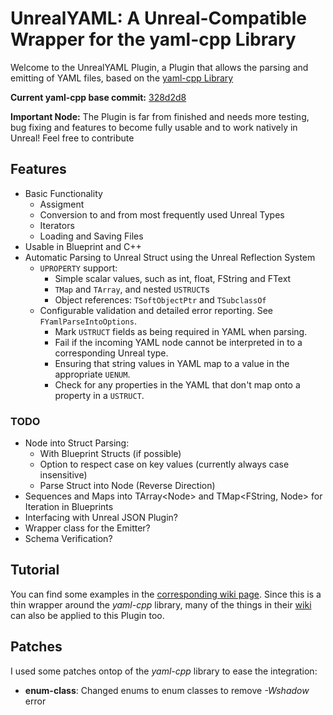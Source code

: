 # UnrealYAML: A Unreal-Compatible Wrapper for the yaml-cpp Library

Welcome to the UnrealYAML Plugin, a Plugin that allows the parsing and emitting of YAML files, based on the [yaml-cpp Library](https://github.com/jbeder/yaml-cpp)

**Current yaml-cpp base commit:** [328d2d8](https://github.com/jbeder/yaml-cpp/commit/328d2d85e833be7cb5a0ab246cc3f5d7e16fc67a)

**Important Node:** The Plugin is far from finished and needs more testing, bug fixing and features to become fully usable and to work natively in Unreal! Feel free to contribute

## Features
- Basic Functionality
	- Assigment
	- Conversion to and from most frequently used Unreal Types
	- Iterators
	- Loading and Saving Files
- Usable in Blueprint and C++
- Automatic Parsing to Unreal Struct using the Unreal Reflection System
	- `UPROPERTY` support:
		- Simple scalar values, such as int, float, FString and FText
		- `TMap` and `TArray`, and nested `USTRUCT`s 
		- Object references: `TSoftObjectPtr` and `TSubclassOf`
	- Configurable validation and detailed error reporting. See `FYamlParseIntoOptions`.
		- Mark `USTRUCT` fields as being required in YAML when parsing.
		- Fail if the incoming YAML node cannot be interpreted in to a corresponding Unreal type.
		- Ensuring that string values in YAML map to a value in the appropriate `UENUM`.
		- Check for any properties in the YAML that don't map onto a property in a `USTRUCT`.

### TODO
- Node into Struct Parsing:
	- With Blueprint Structs (if possible)
	- Option to respect case on key values (currently always case insensitive)
	- Parse Struct into Node (Reverse Direction)
- Sequences and Maps into TArray\<Node> and TMap\<FString, Node> for Iteration in Blueprints
- Interfacing with Unreal JSON Plugin?
- Wrapper class for the Emitter?
- Schema Verification?


## Tutorial
You can find some examples in the [corresponding wiki page](https://github.com/jwindgassen/UnrealYAML/wiki/Examples).
Since this is a thin wrapper around the *yaml-cpp* library, many of the things in their [wiki](https://github.com/jbeder/yaml-cpp/wiki/Tutorial) can also be applied to this Plugin too.


## Patches
I used some patches ontop of the *yaml-cpp* library to ease the integration:
- **enum-class**: Changed enums to enum classes to remove *-Wshadow* error
